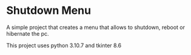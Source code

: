 # Shutdown Menu

A simple project that creates a menu that allows to shutdown, reboot or hibernate the pc.

This project uses python 3.10.7 and tkinter 8.6
